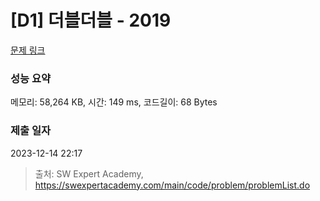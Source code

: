 # [D1] 더블더블 - 2019 

[문제 링크](https://swexpertacademy.com/main/code/problem/problemDetail.do?contestProbId=AV5QDEX6AqwDFAUq) 

### 성능 요약

메모리: 58,264 KB, 시간: 149 ms, 코드길이: 68 Bytes

### 제출 일자

2023-12-14 22:17



> 출처: SW Expert Academy, https://swexpertacademy.com/main/code/problem/problemList.do